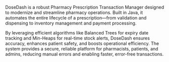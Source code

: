 DoseDash is a robust Pharmacy Prescription Transaction Manager designed to modernize and streamline pharmacy operations. Built in Java, it automates the entire lifecycle of a prescription—from validation and dispensing to inventory management and payment processing.

By leveraging efficient algorithms like Balanced Trees for expiry date tracking and Min-Heaps for real-time stock alerts, DoseDash ensures accuracy, enhances patient safety, and boosts operational efficiency. The system provides a secure, reliable platform for pharmacists, patients, and admins, reducing manual errors and enabling faster, error-free transactions.
